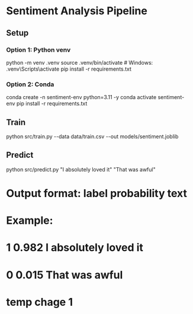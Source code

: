 # Sentiment Analysis Pipeline

## Setup

### Option 1: Python venv
python -m venv .venv
source .venv/bin/activate  # Windows: .venv\Scripts\activate
pip install -r requirements.txt

### Option 2: Conda
conda create -n sentiment-env python=3.11 -y
conda activate sentiment-env
pip install -r requirements.txt

## Train
python src/train.py --data data/train.csv --out models/sentiment.joblib

## Predict
python src/predict.py "I absolutely loved it" "That was awful"
# Output format: label  probability  text
# Example:
# 1    0.982    I absolutely loved it
# 0    0.015    That was awful

# temp chage 1